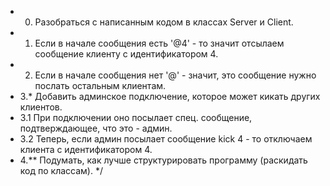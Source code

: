 * 0. Разобраться с написанным кодом в классах Server и Client.
* 1. Если в начале сообщения есть '@4' - то значит отсылаем сообщение клиенту с идентификатором 4.
* 2. Если в начале сообщения нет '@' - значит, это сообщение нужно послать остальным клиентам.
* 3.* Добавить админское подключение, которое может кикать других клиентов.
* 3.1 При подключении оно посылает спец. сообщение, подтверждающее, что это - админ.
* 3.2 Теперь, если админ посылает сообщение kick 4 - то отключаем клиента с идентификатором 4.
* 4.** Подумать, как лучше структурировать программу (раскидать код по классам).
  */